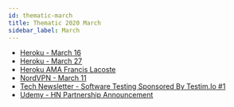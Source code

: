 ```yaml
---
id: thematic-march
title: Thematic 2020 March
sidebar_label: March
---
```


-   <a href="/html/Thematic/2020/March/Heroku - March 16.html" target="_parent">Heroku - March 16</a>
-   <a href="/html/Thematic/2020/March/Heroku - March 27.html" target="_parent">Heroku - March 27</a>
-   <a href="/html/Thematic/2020/March/Heroku AMA Francis Lacoste.html" target="_parent">Heroku AMA Francis Lacoste</a>
-   <a href="/html/Thematic/2020/March/NordVPN - March 11.html" target="_parent">NordVPN - March 11</a>
-   <a href="/html/Thematic/2020/March/Tech Newsletter - Software Testing Sponsored By Testim.Io.html" target="_parent">Tech Newsletter - Software Testing Sponsored By Testim.Io #1</a>
-   <a href="/html/Thematic/2020/March/Udemy - HN Partnership Announcement.html" target="_parent">Udemy - HN Partnership Announcement</a>